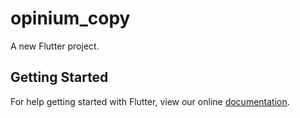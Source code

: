 # opinium_copy

A new Flutter project.

## Getting Started

For help getting started with Flutter, view our online
[documentation](https://flutter.io/).
